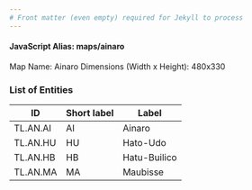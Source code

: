 ```yaml
---
# Front matter (even empty) required for Jekyll to process
---
```


#### JavaScript Alias: maps/ainaro

Map Name: Ainaro
Dimensions (Width x Height): 480x330


### List of Entities

| ID       | Short label | Label        |
| -------- | ----------- | ------------ |
| TL.AN.AI | AI          | Ainaro       |
| TL.AN.HU | HU          | Hato-Udo     |
| TL.AN.HB | HB          | Hatu-Builico |
| TL.AN.MA | MA          | Maubisse     |
